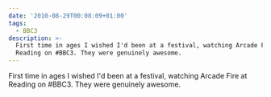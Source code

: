 ```yaml
---
date: '2010-08-29T00:08:09+01:00'
tags:
  - BBC3
description: >-
  First time in ages I wished I'd been at a festival, watching Arcade Fire at
  Reading on #BBC3. They were genuinely awesome.
---
```

First time in ages I wished I'd been at a festival, watching Arcade Fire at Reading on #BBC3. They were genuinely awesome.
